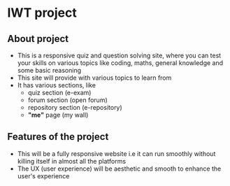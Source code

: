 # IWT project

<!-- [About project](#about-project) -->

## About project
- This is a responsive quiz and question solving site, where you can test your skills on various topics like coding, maths, general knowledge and some basic reasoning
- This site will provide with various topics to learn from
- It has various sections, like
    - quiz section (e-exam)
    - forum section (open forum)
    - repository section (e-repository)
    - **"me"** page (my wall)

## Features of the project
- This will be a fully responsive website i.e it can run smoothly without killing itself in almost all the platforms
- The UX (user experience) will be aesthetic and smooth to enhance the user's experience